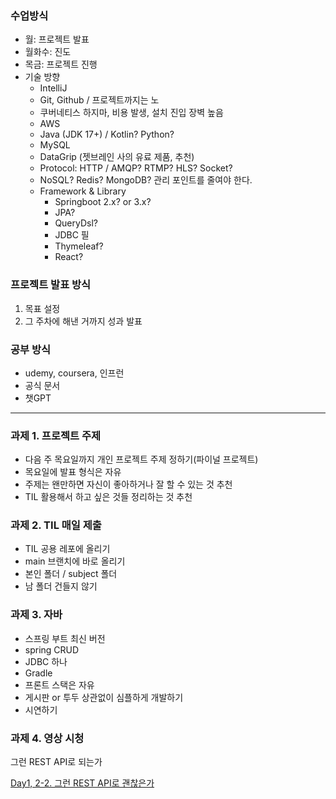 ### 수업방식

- 월: 프로젝트 발표
- 월화수: 진도
- 목금: 프로젝트 진행
- 기술 방향
    - IntelliJ
    - Git, Github / 프로젝트까지는 노
    - 쿠버네티스 하지마, 비용 발생, 설치 진입 장벽 높음
    - AWS
    - Java (JDK 17+) / Kotlin? Python?
    - MySQL
    - DataGrip (젯브레인 사의 유료 제품, 추천)
    - Protocol: HTTP / AMQP? RTMP? HLS? Socket?
    - NoSQL? Redis? MongoDB? 관리 포인트를 줄여야 한다.
    - Framework & Library
        - Springboot 2.x? or 3.x?
        - JPA?
        - QueryDsl?
        - JDBC 필
        - Thymeleaf?
        - React?

### 프로젝트 발표 방식

1. 목표 설정
2. 그 주차에 해낸 거까지 성과 발표

### 공부 방식

- udemy, coursera, 인프런
- 공식 문서
- 챗GPT

---

### 과제 1. 프로젝트 주제

- 다음 주 목요일까지 개인 프로젝트 주제 정하기(파이널 프로젝트)
- 목요일에 발표 형식은 자유
- 주제는 왠만하면 자신이 좋아하거나 잘 할 수 있는 것 추천
- TIL 활용해서 하고 싶은 것들 정리하는 것 추천

### 과제 2. TIL 매일 제출

- TIL 공용 레포에 올리기
- main 브랜치에 바로 올리기
- 본인 폴더 / subject 폴더
- 남 폴더 건들지 않기

### 과제 3. 자바

- 스프링 부트 최신 버전
- spring CRUD
- JDBC 하나
- Gradle
- 프론트 스택은 자유
- 게시판 or 투두 상관없이 심플하게 개발하기
- 시연하기

### 과제 4. 영상 시청

그런 REST API로 되는가

[Day1, 2-2.  그런 REST API로 괜찮은가](https://youtu.be/RP_f5dMoHFc)
